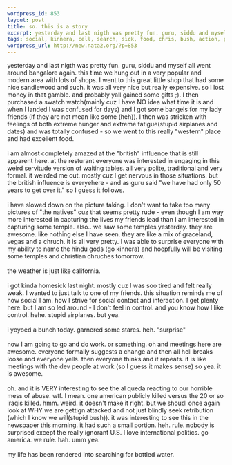 ```yaml
--- 
wordpress_id: 853
layout: post
title: so. this is a story
excerpt: yesterday and last nigth was pretty fun. guru, siddu and myself all went around bangalore again. this time we hung out in a very popular and modern area with lots of shops. I went to this great little shop that had some nice sandlewood and such. it was all very nice but really expensive. so I lost money in that gamble. and probably yall gained some gifts ;). I then purchased a swatch watch(mainly...
tags: social, kinnera, cell, search, sick, food, chris, bush, action, politics, politic, iraq, planes
wordpress_url: http://new.nata2.org/?p=853
---
```

yesterday and last nigth was pretty fun. guru, siddu and myself all went around bangalore again. this time we hung out in a very popular and modern area with lots of shops. I went to this great little shop that had some nice sandlewood and such. it was all very nice but really expensive. so I lost money in that gamble. and probably yall gained some gifts ;). I then purchased a swatch watch(mainly cuz I have NO idea what time it is and when I landed I was confused for days) and I got some bangels for my lady friends (if they are not mean like some (heh)). I then was stricken with feelings of both extreme hunger and extreme fatigue(stupid airplanes and dates) and was totally confused - so we went to this really "western" place and had excellent food.<br>
<br>
i am almost completely amazed at the "british" influence that is still apparent here. at the resturant everyone was interested in engaging in this weird servitude version of waiting tables. all very polite, traditional and very formal. it weirded me out. mostly cuz I get nervous in those situations. but the british influence is everyehere - and as guru said "we have had only 50 years to get over it." so I guess it follows.<br>
<br>
i have slowed down on the picture taking. I don't want to take too many pictures of "the natives" cuz that seems pretty rude - even though I am way more interested in capturing the lives my friends lead than I am interested in capturing some temple. also.. we saw some temples yesterday. they are awesome. like nothing else I have seen. they are like a mix of graceland, vegas and a chruch. it is all very pretty. I was able to surprise everyone with my ability to name the hindu gods (go kinnera) and hoepfully will be visiting some temples and christian chruches tomorrow.<br>
<br>
the weather is just like california.<br>
<br>
i got kinda homesick last night. mostly cuz I was soo tired and felt really weak. I wanted to just talk to one of my friends. this situation reminds me of how social I am. how I strive for social contact and interaction. I get plenty here. but I am so led around - I don't feel in control. and you know how I like control. hehe. stupid airplanes. but yea.<br>
<br>
i yoyoed a bunch today. garnered some stares. heh. "surprise"<br>
<br>
now I am going to go and do work. or something. oh and meetings here are awesome. everyone formally suggests a change and then all hell breaks loose and everyone yells. then everyone thinks and it repeats. it is like meetings with the dev people at work (so I guess it makes sense) so yea. it is awesome.<br>
<br>
oh. and it is VERY interesting to see the al queda reacting to our horrible mess of abuse. wtf. I mean. one american publicly killed versus the 20 or so iraqis killed. hmm. weird. it doesn't make it right. but we shoudl once again look at WHY we are gettign attacked and not just blindly seek retribution (which I know we will(stupid bush)). it was interesting to see this in the newspaper this morning. it had such a small portion. heh. rule. nobody is surprised except the really ignorant U.S. I love international politics. go america. we rule. hah. umm yea.<br>
<br>
my life has been rendered into searching for bottled water.
